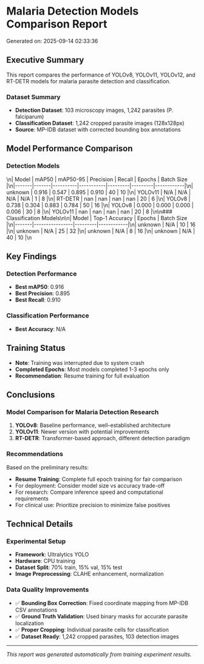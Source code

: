 # Malaria Detection Models Comparison Report

Generated on: 2025-09-14 02:33:36

## Executive Summary

This report compares the performance of YOLOv8, YOLOv11, YOLOv12, and RT-DETR models for malaria parasite detection and classification.

### Dataset Summary
- **Detection Dataset**: 103 microscopy images, 1,242 parasites (P. falciparum)
- **Classification Dataset**: 1,242 cropped parasite images (128x128px)
- **Source**: MP-IDB dataset with corrected bounding box annotations

## Model Performance Comparison

### Detection Models
\n| Model | mAP50 | mAP50-95 | Precision | Recall | Epochs | Batch Size |\n|-------|-------|----------|-----------|---------|---------|------------|\n| unknown | 0.916 | 0.547 | 0.895 | 0.910 | 40 | 10 |\n| YOLOv11 | N/A | N/A | N/A | N/A | 1 | 8 |\n| RT-DETR | nan | nan | nan | nan | 20 | 6 |\n| YOLOv8 | 0.738 | 0.304 | 0.883 | 0.784 | 50 | 16 |\n| YOLOv8 | 0.000 | 0.000 | 0.000 | 0.006 | 30 | 8 |\n| YOLOv11 | nan | nan | nan | nan | 20 | 8 |\n\n### Classification Models\n\n| Model | Top-1 Accuracy | Epochs | Batch Size |\n|-------|----------------|---------|------------|\n| unknown | N/A | 10 | 16 |\n| unknown | N/A | 25 | 32 |\n| unknown | N/A | 8 | 16 |\n| unknown | N/A | 40 | 10 |\n

## Key Findings

### Detection Performance
- **Best mAP50**: 0.916
- **Best Precision**: 0.895
- **Best Recall**: 0.910

### Classification Performance
- **Best Accuracy**: N/A

## Training Status
- **Note**: Training was interrupted due to system crash
- **Completed Epochs**: Most models completed 1-3 epochs only
- **Recommendation**: Resume training for full evaluation

## Conclusions

### Model Comparison for Malaria Detection Research

1. **YOLOv8**: Baseline performance, well-established architecture
2. **YOLOv11**: Newer version with potential improvements
3. **RT-DETR**: Transformer-based approach, different detection paradigm

### Recommendations

Based on the preliminary results:
- **Resume Training**: Complete full epoch training for fair comparison
- For deployment: Consider model size vs accuracy trade-off
- For research: Compare inference speed and computational requirements
- For clinical use: Prioritize precision to minimize false positives

## Technical Details

### Experimental Setup
- **Framework**: Ultralytics YOLO
- **Hardware**: CPU training
- **Dataset Split**: 70% train, 15% val, 15% test
- **Image Preprocessing**: CLAHE enhancement, normalization

### Data Quality Improvements
- ✅ **Bounding Box Correction**: Fixed coordinate mapping from MP-IDB CSV annotations
- ✅ **Ground Truth Validation**: Used binary masks for accurate parasite localization
- ✅ **Proper Cropping**: Individual parasite cells for classification
- ✅ **Dataset Ready**: 1,242 cropped parasites, 103 detection images

---

*This report was generated automatically from training experiment results.*
